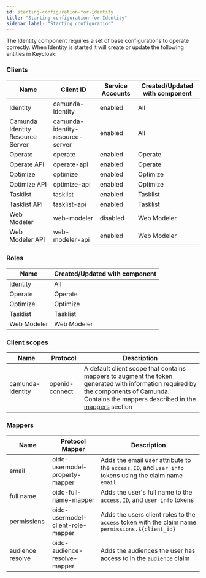 ```yaml
---
id: starting-configuration-for-identity
title: "Starting configuration for Identity"
sidebar_label: "Starting configuration"
---
```


The Identity component requires a set of base configurations to operate correctly. When Identity is started it will
create or update the following entities in Keycloak:

### Clients

| Name                             | Client ID                        | Service Accounts | Created/Updated with component |
| -------------------------------- | -------------------------------- | ---------------- | ------------------------------ |
| Identity                         | camunda-identity                 | enabled          | All                            |
| Camunda Identity Resource Server | camunda-identity-resource-server | enabled          | All                            |
| Operate                          | operate                          | enabled          | Operate                        |
| Operate API                      | operate-api                      | enabled          | Operate                        |
| Optimize                         | optimize                         | enabled          | Optimize                       |
| Optimize API                     | optimize-api                     | enabled          | Optimize                       |
| Tasklist                         | tasklist                         | enabled          | Tasklist                       |
| Tasklist API                     | tasklist-api                     | enabled          | Tasklist                       |
| Web Modeler                      | web-modeler                      | disabled         | Web Modeler                    |
| Web Modeler API                  | web-modeler-api                  | enabled          | Web Modeler                    |

### Roles

| Name        | Created/Updated with component |
| ----------- | ------------------------------ |
| Identity    | All                            |
| Operate     | Operate                        |
| Optimize    | Optimize                       |
| Tasklist    | Tasklist                       |
| Web Modeler | Web Modeler                    |

### Client scopes

| Name             | Protocol       | Description                                                                                                                                                                                           |
| ---------------- | -------------- | ----------------------------------------------------------------------------------------------------------------------------------------------------------------------------------------------------- |
| camunda-identity | openid-connect | A default client scope that contains mappers to augment the token generated with information required by the components of Camunda. Contains the mappers described in the [mappers](#mappers) section |

### Mappers

| Name             | Protocol Mapper                   | Description                                                                                              |
| ---------------- | --------------------------------- | -------------------------------------------------------------------------------------------------------- |
| email            | oidc-usermodel-property-mapper    | Adds the email user attribute to the `access`, `ID`, and `user info` tokens using the claim name `email` |
| full name        | oidc-full-name-mapper             | Adds the user's full name to the `access`, `ID`, and `user info` tokens                                  |
| permissions      | oidc-usermodel-client-role-mapper | Adds the users client roles to the `access` token with the claim name `permissions.${client_id}`         |
| audience resolve | oidc-audience-resolve-mapper      | Adds the audiences the user has access to in the `audience` claim                                        |
